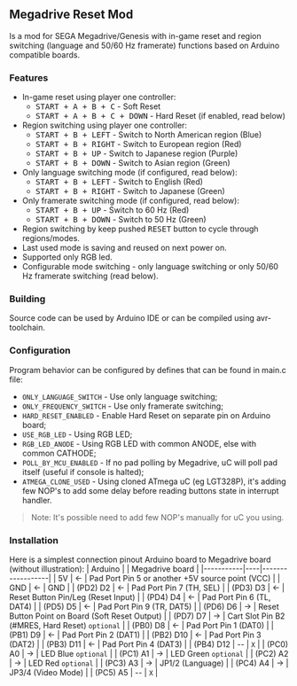 ## Megadrive Reset Mod
Is a mod for SEGA Megadrive/Genesis with in-game reset and region switching (language and 50/60 Hz framerate) functions based on Arduino compatible boards.

### Features
- In-game reset using player one controller:
  - <kbd>START + A + B + C</kbd> - Soft Reset
  - <kbd>START + A + B + C + DOWN</kbd> - Hard Reset (if enabled, read below)
- Region switching using player one controller:
  - <kbd>START + B + LEFT</kbd>  - Switch to North American region (Blue)
  - <kbd>START + B + RIGHT</kbd> - Switch to European region (Red)
  - <kbd>START + B + UP</kbd>    - Switch to Japanese region (Purple)
  - <kbd>START + B + DOWN</kbd>  - Switch to Asian region (Green)
- Only language switching mode (if configured, read below):
  - <kbd>START + B + LEFT</kbd>  - Switch to English (Red)
  - <kbd>START + B + RIGHT</kbd> - Switch to Japanese (Green)
- Only framerate switching mode (if configured, read below):
  - <kbd>START + B + UP</kbd>   - Switch to 60 Hz (Red)
  - <kbd>START + B + DOWN</kbd> - Switch to 50 Hz (Green)
- Region switching by keep pushed <kbd>RESET</kbd> button to cycle through regions/modes.
- Last used mode is saving and reused on next power on.
- Supported only RGB led.
- Configurable mode switching - only language switching or only 50/60 Hz framerate switching (read below).

### Building
Source code can be used by Arduino IDE or can be compiled using avr-toolchain.

### Configuration
Program behavior can be configured by defines that can be found in main.c file:
- `ONLY_LANGUAGE_SWITCH` - Use only language switching;
- `ONLY_FREQUENCY_SWITCH` - Use only framerate switching;
- `HARD_RESET_ENABLED` - Enable Hard Reset on separate pin on Arduino board;
- `USE_RGB_LED` - Using RGB LED;
- `RGB_LED_ANODE` - Using RGB LED with common ANODE, else with common CATHODE;
- `POLL_BY_MCU_ENABLED` - If no pad polling by Megadrive, uC will poll pad itself (useful if console is halted);
- `ATMEGA_CLONE_USED` - Using cloned ATmega uC (eg LGT328P), it's adding few NOP's to add some delay before reading buttons state in interrupt handler.
>Note: It's possible need to add few NOP's manually for uC you using.

### Installation
Here is a simplest connection pinout Arduino board to Megadrive board (without illustration):
| Arduino   |    | Megadrive board  |
|-----------|----|------------------|
|       5V  | <- | Pad Port Pin 5 or another +5V source point (VCC) |
|       GND | <- | GND |
| (PD2) D2  | <- | Pad Port Pin 7 (TH, SEL) |
| (PD3) D3  | <- | Reset Button Pin/Leg (Reset Input) |
| (PD4) D4  | <- | Pad Port Pin 6 (TL, DAT4) |
| (PD5) D5  | <- | Pad Port Pin 9 (TR, DAT5) |
| (PD6) D6  | -> | Reset Button Point on Board (Soft Reset Output) |
| (PD7) D7  | -> | Cart Slot Pin B2 (#MRES, Hard Reset) `optional` |
| (PB0) D8  | <- | Pad Port Pin 1 (DAT0) |
| (PB1) D9  | <- | Pad Port Pin 2 (DAT1) |
| (PB2) D10 | <- | Pad Port Pin 3 (DAT2) |
| (PB3) D11 | <- | Pad Port Pin 4 (DAT3) |
| (PB4) D12 | -- | `X` |
| (PC0) A0  | -> | LED Blue  `optional` |
| (PC1) A1  | -> | LED Green `optional` |
| (PC2) A2  | -> | LED Red   `optional` |
| (PC3) A3  | -> | JP1/2 (Language) |
| (PC4) A4  | -> | JP3/4 (Video Mode) |
| (PC5) A5  | -- | `X` |
